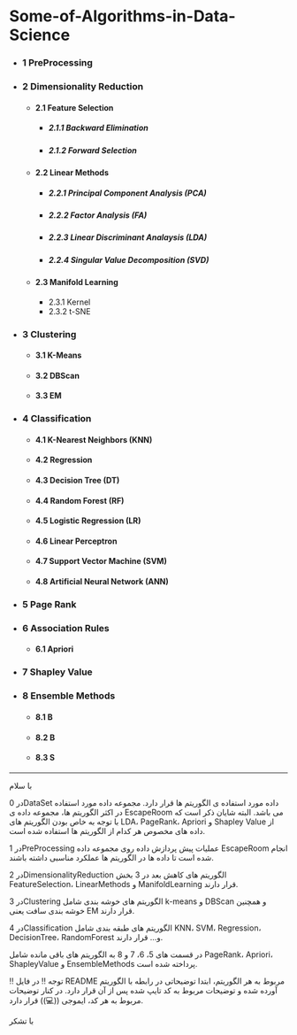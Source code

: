 # Some-of-Algorithms-in-Data-Science

+ ### 1 PreProcessing
+ ### 2 Dimensionality Reduction
  + #### 2.1 Feature Selection
    + ##### 2.1.1 Backward Elimination
    + ##### 2.1.2 Forward Selection
  + #### 2.2 Linear Methods
    + ##### 2.2.1 Principal Component Analysis (PCA)
    + ##### 2.2.2 Factor Analysis (FA)
    + ##### 2.2.3 Linear Discriminant Analaysis (LDA)
    + ##### 2.2.4 Singular Value Decomposition (SVD)
  + #### 2.3 Manifold Learning
    + 2.3.1 Kernel
    + 2.3.2 t-SNE
+ ### 3 Clustering
  + #### 3.1 K-Means
  + #### 3.2 DBScan
  + #### 3.3 EM
+ ### 4 Classification
  + #### 4.1 K-Nearest Neighbors (KNN)
  + #### 4.2 Regression
  + #### 4.3 Decision Tree (DT)
  + #### 4.4 Random Forest (RF)
  + #### 4.5 Logistic Regression (LR)
  + #### 4.6 Linear Perceptron
  + #### 4.7 Support Vector Machine (SVM)
  + #### 4.8 Artificial Neural Network (ANN)
+ ### 5 Page Rank
+ ### 6 Association Rules
  + #### 6.1 Apriori
+ ### 7 Shapley Value
+ ### 8 Ensemble Methods
  + #### 8.1 B
  + #### 8.2 B
  + #### 8.3 S

----

با سلام

در 0DataSet داده مورد استفاده ی الگوریتم ها قرار دارد. مجموعه داده مورد استفاده در اکثر الگوریتم ها، مجموعه داده ی EscapeRoom می باشد.
البته شایان ذکر است که با توجه به خاص بودن الگوریتم های LDA، PageRank، Apriori و Shapley Value از داده های مخصوص هر کدام از الگوریتم ها استفاده شده است.

در 1PreProcessing عملیات پیش پردازش داده روی مجموعه داده EscapeRoom انجام شده است تا داده ها در الگوریتم ها عملکرد مناسبی داشته باشند.

در 2DimensionalityReduction الگوریتم های کاهش بعد در 3 بخش FeatureSelection، LinearMethods و ManifoldLearning قرار دارند.

در 3Clustering الگوریتم های خوشه بندی شامل k-means و DBScan و همچنین خوشه بندی سافت یعنی EM قرار دارند.

در 4Classification الگوریتم های طبقه بندی شامل KNN، SVM، Regression، DecisionTree، RandomForest و... قرار دارند.

در قسمت های 5، 6، 7 و 8 به الگوریتم های باقی مانده شامل PageRank، Apriori، ShapleyValue و EnsembleMethods پرداخته شده است.

‼️ توجه ‼️ در فایل README مربوط به هر الگوریتم، ابتدا توضیحاتی در رابطه با الگوریتم آورده شده و توضیحات مربوط به کد تایپ شده پس از آن قرار دارد.
در کنار توضیحات مربوط به هر کد، ایموجی ((💻)) قرار دارد.

با تشکر
